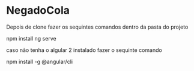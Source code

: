 # NegadoCola

Depois de clone fazer os sequintes comandos dentro da pasta do projeto

npm install
ng serve

caso não tenha o algular 2 instalado fazer o sequinte comando

npm install -g @angular/cli